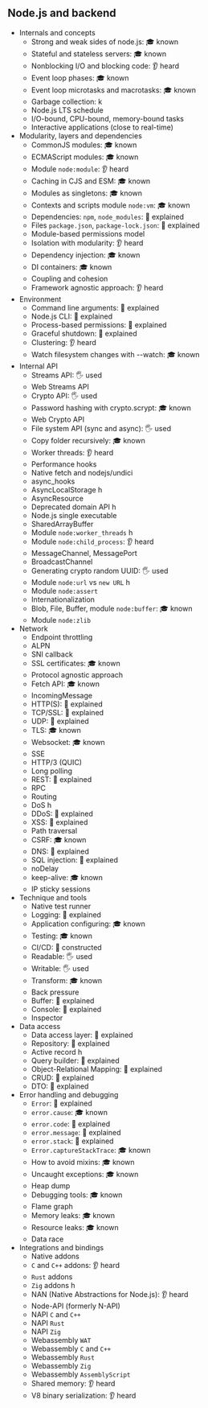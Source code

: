 ## Node.js and backend

- Internals and concepts
  - Strong and weak sides of node.js: 🎓 known
  - Stateful and stateless servers: 🎓 known
  - Nonblocking I/O and blocking code: 👂 heard
  - Event loop phases: 🎓 known
  - Event loop microtasks and macrotasks: 🎓 known
  - Garbage collection: k
  - Node.js LTS schedule
  - I/O-bound, CPU-bound, memory-bound tasks
  - Interactive applications (close to real-time)
- Modularity, layers and dependencies
  - CommonJS modules: 🎓 known
  - ECMAScript modules: 🎓 known
  - Module `node:module`: 👂 heard
  - Caching in CJS and ESM: 🎓 known
  - Modules as singletons: 🎓 known
  - Contexts and scripts module `node:vm`: 🎓 known
  - Dependencies: `npm`, `node_modules`: 🙋 explained
  - Files `package.json`, `package-lock.json`: 🙋 explained
  - Module-based permissions model
  - Isolation with modularity: 👂 heard
  - Dependency injection: 🎓 known
  - DI containers: 🎓 known
  - Coupling and cohesion
  - Framework agnostic approach: 👂 heard
- Environment
  - Command line arguments: 🙋 explained
  - Node.js CLI: 🙋 explained
  - Process-based permissions: 🙋 explained
  - Graceful shutdown: 🙋 explained
  - Clustering: 👂 heard
  - Watch filesystem changes with --watch: 🎓 known
- Internal API
  - Streams API: 🖐️ used
  - Web Streams API
  - Crypto API: 🖐️ used
  - Password hashing with crypto.scrypt: 🎓 known
  - Web Crypto API
  - File system API (sync and async): 🖐️ used
  - Copy folder recursively: 🎓 known
  - Worker threads: 👂 heard
  - Performance hooks
  - Native fetch and nodejs/undici
  - async_hooks
  - AsyncLocalStorage h
  - AsyncResource
  - Deprecated domain API h
  - Node.js single executable
  - SharedArrayBuffer
  - Module `node:worker_threads` h
  - Module `node:child_process`: 👂 heard
  - MessageChannel, MessagePort
  - BroadcastChannel
  - Generating crypto random UUID: 🖐️ used
  - Module `node:url` vs `new URL` h
  - Module `node:assert`
  - Internationalization
  - Blob, File, Buffer, module `node:buffer`: 🎓 known
  - Module `node:zlib`
- Network
  - Endpoint throttling
  - ALPN
  - SNI callback
  - SSL certificates: 🎓 known
  - Protocol agnostic approach
  - Fetch API: 🎓 known
  - IncomingMessage
  - HTTP(S): 🙋 explained
  - TCP/SSL: 🙋 explained
  - UDP: 🙋 explained
  - TLS: 🎓 known
  - Websocket: 🎓 known
  - SSE
  - HTTP/3 (QUIC)
  - Long polling
  - REST: 🙋 explained
  - RPC
  - Routing
  - DoS h
  - DDoS: 🙋 explained
  - XSS: 🙋 explained
  - Path traversal
  - CSRF: 🎓 known
  - DNS: 🙋 explained
  - SQL injection: 🙋 explained
  - noDelay
  - keep-alive: 🎓 known
  - IP sticky sessions
- Technique and tools
  - Native test runner
  - Logging: 🙋 explained
  - Application configuring: 🎓 known
  - Testing: 🎓 known
  - CI/CD: 🚀 constructed
  - Readable: 🖐️ used
  - Writable: 🖐️ used
  - Transform: 🎓 known
  - Back pressure
  - Buffer: 🙋 explained
  - Console: 🙋 explained
  - Inspector
- Data access
  - Data access layer: 🙋 explained
  - Repository: 🙋 explained
  - Active record h
  - Query builder: 🙋 explained
  - Object-Relational Mapping: 🙋 explained
  - CRUD: 🙋 explained
  - DTO: 🙋 explained
- Error handling and debugging
  - `Error`: 🙋 explained
  - `error.cause`: 🎓 known
  - `error.code`: 🙋 explained
  - `error.message`: 🙋 explained
  - `error.stack`: 🙋 explained
  - `Error.captureStackTrace`: 🎓 known
  - How to avoid mixins: 🎓 known
  - Uncaught exceptions: 🎓 known
  - Heap dump
  - Debugging tools: 🎓 known
  - Flame graph
  - Memory leaks: 🎓 known
  - Resource leaks: 🎓 known
  - Data race
- Integrations and bindings
  - Native addons
  - `C` and `C++` addons: 👂 heard
  - `Rust` addons
  - `Zig` addons h
  - NAN (Native Abstractions for Node.js): 👂 heard
  - Node-API (formerly N-API)
  - NAPI `C` and `C++`
  - NAPI `Rust`
  - NAPI `Zig`
  - Webassembly `WAT`
  - Webassembly `C` and `C++`
  - Webassembly `Rust`
  - Webassembly `Zig`
  - Webassembly `AssemblyScript`
  - Shared memory: 👂 heard
  - V8 binary serialization: 👂 heard

